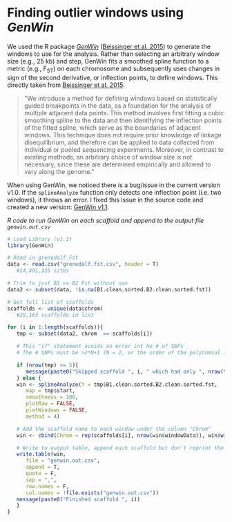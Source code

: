 # Finding outlier windows using _GenWin_
We used the R package [_GenWin_](https://cran.r-project.org/web/packages/GenWin) ([Beissinger et al. 2015](https://doi.org/10.1186/s12711-015-0105-9)) to generate the windows to use for the analysis.  Rather than selecting an arbitrary window size (e.g., 25 kb) and step, GenWin fits a smoothed spline function to a metric (e.g., F<sub>ST</sub>) on each chromosome and subsequently uses changes in sign of the second derivative, or inflection points, to define windows. This directly taken from [Beissinger et al. 2015](https://doi.org/10.1186/s12711-015-0105-9):
>"We introduce a method for defining windows based on statistically guided breakpoints in the data, as a foundation for the analysis of multiple adjacent data points. This method involves first fitting a cubic smoothing spline to the data and then identifying the inflection points of the fitted spline, which serve as the boundaries of adjacent windows. This technique does not require prior knowledge of linkage disequilibrium, and therefore can be applied to data collected from individual or pooled sequencing experiments. Moreover, in contrast to existing methods, an arbitrary choice of window size is not necessary, since these are determined empirically and allowed to vary along the genome."

When using GenWin, we noticed there is a bug/issue in the current version v1.0.  If the `splineAnalyze` function only detects one inflection point (i.e. two windows), it throws an error.  I fixed this issue in the source code and created a new version: [GenWin v1.1](./data/GenWin_1.1.tar.gz).

_R code to run GenWin on each scaffold and append to the output file `genwin.out.csv`_

```R
# Load Library (v1.1)
library(GenWin)

# Read in grenedalf Fst
data <- read.csv("grenedalf.fst.csv", header = T)
   #14,491,335 sites

# Trim to just B1 vs B2 Fst without nan
data2 <- subset(data, !is.na(B1.clean.sorted.B2.clean.sorted.fst))

# Get full list of scaffolds
scaffolds <- unique(data$chrom)
   #29,163 scaffolds in list

for (i in 1:length(scaffolds)){
   tmp <- subset(data2, chrom  == scaffolds[i])

   # This "if" statement avoids an error int he # of SNPs
   # The # SNPs must be >2*N+1 (N = 2, or the order of the polynomial in smooth.pspline)

   if (nrow(tmp) <= 5){
      message(paste0("Skipped scaffold ", i, " which had only ", nrow(tmp), " SNPs."))
   } else {
   win <- splineAnalyze(Y = tmp$B1.clean.sorted.B2.clean.sorted.fst, 
      map = tmp$start,
      smoothness = 100,
      plotRaw = FALSE,
      plotWindows = FALSE,
      method = 4)

   # Add the scaffold name to each window under the column "Chrom"
   win <- cbind(Chrom = rep(scaffolds[i], nrow(win$windowData)), win$windowData)

   # Write to output table, append each scaffold but don't reprint the header each time.
   write.table(win,
      file = "genwin.out.csv",
      append = T,
      quote = F,
      sep = ",",
      row.names = F,
      col.names = !file.exists("genwin.out.csv"))
   message(paste0("Finished scaffold ", i))
   }
}
```
